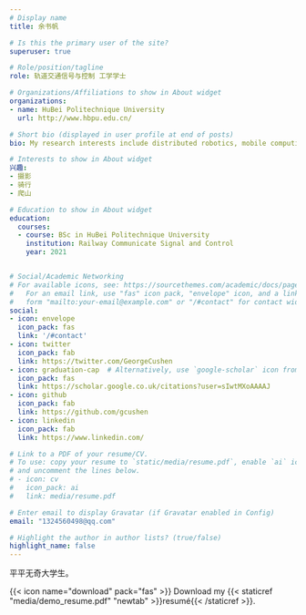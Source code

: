 ```yaml
---
# Display name
title: 余书帆

# Is this the primary user of the site?
superuser: true

# Role/position/tagline
role: 轨道交通信号与控制 工学学士

# Organizations/Affiliations to show in About widget
organizations:
- name: HuBei Politechnique University
  url: http://www.hbpu.edu.cn/

# Short bio (displayed in user profile at end of posts)
bio: My research interests include distributed robotics, mobile computing and programmable matter.

# Interests to show in About widget
兴趣:
- 摄影
- 骑行
- 爬山

# Education to show in About widget
education:
  courses:
  - course: BSc in HuBei Politechnique University
    institution: Railway Communicate Signal and Control
    year: 2021


# Social/Academic Networking
# For available icons, see: https://sourcethemes.com/academic/docs/page-builder/#icons
#   For an email link, use "fas" icon pack, "envelope" icon, and a link in the
#   form "mailto:your-email@example.com" or "/#contact" for contact widget.
social:
- icon: envelope
  icon_pack: fas
  link: '/#contact'
- icon: twitter
  icon_pack: fab
  link: https://twitter.com/GeorgeCushen
- icon: graduation-cap  # Alternatively, use `google-scholar` icon from `ai` icon pack
  icon_pack: fas
  link: https://scholar.google.co.uk/citations?user=sIwtMXoAAAAJ
- icon: github
  icon_pack: fab
  link: https://github.com/gcushen
- icon: linkedin
  icon_pack: fab
  link: https://www.linkedin.com/

# Link to a PDF of your resume/CV.
# To use: copy your resume to `static/media/resume.pdf`, enable `ai` icons in `params.toml`, 
# and uncomment the lines below.
# - icon: cv
#   icon_pack: ai
#   link: media/resume.pdf

# Enter email to display Gravatar (if Gravatar enabled in Config)
email: "1324560498@qq.com"

# Highlight the author in author lists? (true/false)
highlight_name: false
---
```


平平无奇大学生。

{{< icon name="download" pack="fas" >}} Download my {{< staticref "media/demo_resume.pdf" "newtab" >}}resumé{{< /staticref >}}.
